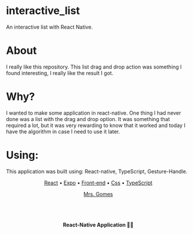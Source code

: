 # interactive_list

An interactive list with React Native.

# About

I really like this repository. This list drag and drop action was something I found interesting, I really like the result I got.

# Why?

I wanted to make some application in react-native. One thing I had never done was a list with the drag and drop option. It was something that required a lot, but it was very rewarding to know that it worked and today I have the algorithm in case I need to use it later.

# Using:

This application was built using: React-native, TypeScript, Gesture-Handle.

<p align="center">
 <a href="#">React</a> • 
 <a href="#">Expo</a> • 
 <a href="#">Front-end</a> • 
 <a href="#">Css</a> • 
 <a href="#">TypeScript</a> 
</p>

<p align="center">
<a href="#autor">Mrs. Gomes</a>
</p>

<br/><br/>
<h4 align="center"> 
	 React-Native Application 🚀🔥
</h4>

